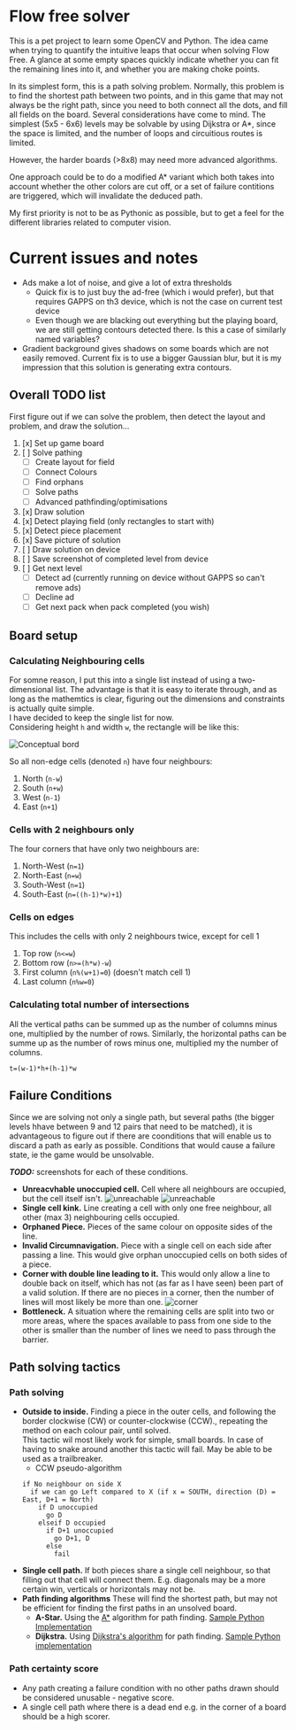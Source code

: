 # Flow free solver
This is a pet project to learn some OpenCV and Python. The idea came when trying to quantify the intuitive leaps that occur when solving Flow Free. A glance at some empty spaces quickly indicate whether you can fit the remaining lines into it, and whether you are making choke points.  

In its simplest form, this is a path solving problem. Normally, this problem is to find the shortest path between two points, and in this game that may not always be the right path, since you need to both connect all the dots, and fill all fields on the board.  Several considerations have come to mind. The simplest (5x5 - 6x6) levels may be solvable by using Dijkstra or A*, since the space is limited, and the number of loops and circuitious routes is limited.  

However, the harder boards (>8x8) may need more advanced algorithms. 

One approach could be to do a modified A* variant which both takes into account whether the other colors are cut off, or a set of failure contitions are triggered, which will invalidate the deduced path.

My first priority is not to be as Pythonic as possible, but to get a feel for the different libraries related to computer vision.  

# Current issues and notes
* Ads make a lot of noise, and give a lot of extra thresholds 
  * Quick fix is to just buy the ad-free (which i would prefer), but that requires GAPPS on th3 device, which is not the case on current test device
  * Even though we are blacking out everything but the playing board, we are still getting contours detected there. Is this a case of similarly named variables?
* Gradient background gives shadows on some boards which are not easily removed. Current fix is to use a bigger Gaussian blur, but it is my impression that this solution is generating extra contours.  


## Overall TODO list
First figure out if we can solve the problem, then detect the layout and problem, and draw the solution...

1. [x] Set up game board
1. [ ] Solve pathing
   - [ ] Create layout for field
   - [ ] Connect Colours
   - [ ] Find orphans
   - [ ] Solve paths
   - [ ] Advanced pathfinding/optimisations
1. [x] Draw solution
1. [x] Detect playing field (only rectangles to start with)
1. [x] Detect piece placement
1. [x] Save picture of solution
1. [ ] Draw solution on device
1. [ ] Save screenshot of completed level from device
1. [ ] Get next level
   - [ ] Detect ad (currently running on device without GAPPS so can't remove ads)
   - [ ] Decline ad
   - [ ] Get next pack when pack completed (you wish) 

## Board setup

### Calculating Neighbouring cells
For somne reason, I put this into a single list instead of using a two-dimensional list. The advantage is that it is easy to iterate through, and as long as the mathemtics is clear, figuring out the dimensions and constraints is actually quite simple.  
I have decided to keep the single list for now.  
Considering height `h` and width `w`, the rectangle will be like this:

![Conceptual bord](dimensions.svg)

So all non-edge cells (denoted `n`) have four neighbours: 
1. North (`n-w`)
1. South (`n+w`)
1. West (`n-1`)
1. East (`n+1`)

### Cells with 2 neighbours only 
The four corners that have only two neighbours are:
1. North-West (`n=1`)
1. North-East (`n=w`)
1. South-West (`n=1`)
1. South-East (`n=((h-1)*w)+1`)

### Cells on edges 
This includes the cells with only 2 neighbours twice, except for cell 1
1. Top row (`n<=w`)
1. Bottom row (`n>=(h*w)-w`)
1. First column (`n%(w+1)=0`) (doesn't match cell 1)
1. Last column (`n%w=0`)

### Calculating total number of intersections
All the vertical paths can be summed up as the number of columns minus one, multiplied by the number of rows. Similarly, the horizontal paths can be summe up as the number of rows minus one, multiplied my the number of columns. 

`t=(w-1)*h+(h-1)*w`



## Failure Conditions
Since we are solving not only a single path, but several paths (the bigger levels hhave between 9 and 12 pairs that need to be matched), it is advantageous to figure out if there are coonditions that will enable us to discard a path as early as possible.
Conditions that would cause a failure state, ie the game would be unsolvable.  

__*TODO:*__ screenshots for each of these conditions.

* **Unreacvhable unoccupied cell.** Cell where all neighbours are occupied, but the cell itself isn't.
![unreachable](screengrabs/failures/2_orphans.jpg)
![unreachable](screengrabs/failures/corner_orphan.jpg)
* **Single cell kink.** Line creating a cell with only one free neighbour, all other (max 3) neighbouring cells occupied.
* **Orphaned Piece.** Pieces of the same colour on opposite sides of the line.
* **Invalid Circumnavigation.** Piece with a single cell on each side after passing a line. This would give orphan unoccupied cells on both sides of a piece.
* **Corner with double line leading to it.** This would only allow a line to double back on itself, which has not (as far as I have seen) been part of a valid solution. If there are no pieces in a corner, then the number of lines will most likely be more than one. ![corner](screengrabs/failures/corner_double_row.jpg)
* **Bottleneck.** A situation where the remaining cells are split into two or more areas, where the spaces available to pass from one side to the other is smaller than the number of lines we need to pass through the barrier.

## Path solving tactics

### Path solving
* **Outside to inside.** Finding a piece in the outer cells, and following the border clockwise (CW) or counter-clockwise (CCW)., repeating the method on each colour pair, until solved.  
This tactic wil most likely work for simple, small boards. In case of having to snake around another this tactic will fail. May be able to be used as a trailbreaker.
  * CCW pseudo-algorithm
  ```
  if No neighbour on side X
    if we can go Left compared to X (if x = SOUTH, direction (D) = East, D+1 = North)
      if D unoccupied
        go D
      elseif D occupied
        if D+1 unoccupied
          go D+1, D
        else
          fail
  
  ```
* **Single cell path.** If both pieces share a single cell neighbour, so that filling out that cell will connect them. E.g. diagonals may be a more certain win, verticals or horizontals may not be.
* **Path finding algorithms** These will find the shortest path, but may not be efficient for finding the first paths in an unsolved board.
  * **A-Star.** Using the [A*](https://en.wikipedia.org/wiki/A*_search_algorithm) algorithm for path finding. [Sample Python Implementation](https://www.simplifiedpython.net/a-star-algorithm-python-tutorial/)
  * **Dijkstra.** Using [Dijkstra's algorithm](https://en.wikipedia.org/wiki/Dijkstra%27s_algorithm) for path finding. [Sample Python implementation](https://www.udacity.com/blog/2021/10/implementing-dijkstras-algorithm-in-python.html)

### Path certainty score
* Any path creating a failure condition with no other paths drawn should be considered unusable - negative score.
* A single cell path where there is a dead end e.g. in the corner of a board should be a high scorer.